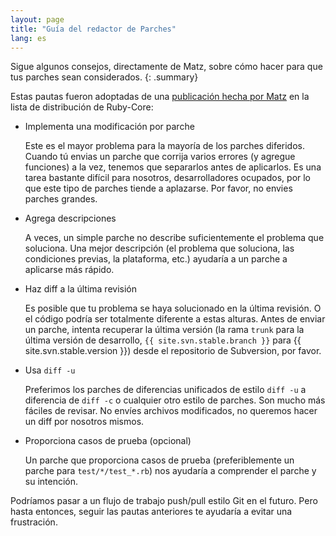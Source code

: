 ```yaml
---
layout: page
title: "Guía del redactor de Parches"
lang: es
---
```

Sigue algunos consejos, directamente de Matz, sobre cómo hacer para que tus parches sean considerados.
{: .summary}

Estas pautas fueron adoptadas de una [publicación hecha por Matz][ruby-core-post]
en la lista de distribución de Ruby-Core:

* Implementa una modificación por parche

  Este es el mayor problema para la mayoría de los parches diferidos. Cuando tú
  envias un parche que corrija varios errores (y agregue funciones) a la vez,
  tenemos que separarlos antes de aplicarlos. Es una tarea bastante difícil para nosotros,
  desarrolladores ocupados, por lo que este tipo de parches tiende a aplazarse.
  Por favor, no envies parches grandes.

* Agrega descripciones

  A veces, un simple parche no describe suficientemente el problema que soluciona.
  Una mejor descripción (el problema que soluciona, las condiciones previas, la plataforma, etc.)
  ayudaría a un parche a aplicarse más rápido.

* Haz diff a la última revisión

  Es posible que tu problema se haya solucionado en la última revisión. O el código
  podría ser totalmente diferente a estas alturas. Antes de enviar un parche, intenta recuperar
  la última versión (la rama `trunk` para la última versión de desarrollo,
  `{{ site.svn.stable.branch }}` para {{ site.svn.stable.version }})
  desde el repositorio de Subversion, por favor.

* Usa `diff -u`

  Preferimos los parches de diferencias unificados de estilo `diff -u` a diferencia de `diff -c`
  o cualquier otro estilo de parches. Son mucho más fáciles de revisar.
  No envíes archivos modificados, no queremos hacer un diff por nosotros mismos.

* Proporciona casos de prueba (opcional)

  Un parche que proporciona casos de prueba (preferiblemente un parche para `test/*/test_*.rb`)
  nos ayudaría a comprender el parche y su intención.

Podríamos pasar a un flujo de trabajo push/pull estilo Git en el futuro.
Pero hasta entonces, seguir las pautas anteriores te ayudaría a evitar
una frustración.


[ruby-core-post]: https://blade.ruby-lang.org/ruby-core/25139

